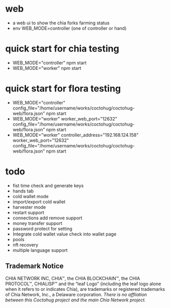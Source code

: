 # web
- a web ui to show the chia forks farming status
- env WEB_MODE=controller (one of controller or hand)

# quick start for chia testing
- WEB_MODE="controller" npm start
- WEB_MODE="worker" npm start

# quick start for flora testing
- WEB_MODE="controller" config_file="/home/username/works/coctohug/coctohug-web/flora.json" npm start
- WEB_MODE="worker" worker_web_port="12632" config_file="/home/username/works/coctohug/coctohug-web/flora.json" npm start
- WEB_MODE="worker" controller_address="192.168.124.158" worker_web_port="12632" config_file="/home/username/works/coctohug/coctohug-web/flora.json" npm start

# todo
- fist time check and generate keys
- hands tab
- cold wallet mode
- import/export cold wallet
- harvester mode
- restart support
- connections add remove support
- money transfer support
- password protect for setting
- Integrate cold wallet value check into wallet page
- pools
- nft recovery
- multiple language support

## Trademark Notice
CHIA NETWORK INC, CHIA™, the CHIA BLOCKCHAIN™, the CHIA PROTOCOL™, CHIALISP™ and the “leaf Logo” (including the leaf logo alone when it refers to or indicates Chia), are trademarks or registered trademarks of Chia Network, Inc., a Delaware corporation. *There is no affliation between this Coctohug project and the main Chia Network project.*
